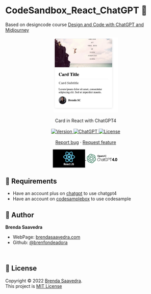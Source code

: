 # CodeSandbox_React_ChatGPT 👋

Based on designcode course [Design and Code with ChatGPT and Midjourney](https://designcode.io/gpt4-apps)

<p align="center">
<a href="#">
<img src="images/card.png" align="center" width="40%">
</a>  
<br><br>
     Card in React with ChatGPT4
    <br><br>
    <a href="#">
    <img alt="Version" src="https://img.shields.io/badge/Version-v1.0-red.svg" />
    <a href="https://chat.openai.com/chat?model=gpt-4">
    <img alt="ChatGPT" src="https://img.shields.io/badge/ChatGPT-4.0-blue.svg" />
  </a>
  <a href="#">
    <img alt="License" src="https://img.shields.io/badge/License-MIT-orange.svg" />
  </a>
  <br>
    <br>
    <a href="https://github.com/brenfondeadora/CodeSandbox_React_ChatGPT/issues/new">Report bug</a>
    ·
    <a href="https://github.com/brenfondeadora/CodeSandbox_React_ChatGPT/issues/new">Request feature</a>
</p>

<p align="center">
<a href="https://react.dev/">
  <img src="images/react.png" align="center" width="20%" >
</a> 

<a href="https://chat.openai.com/chat?model=gpt-4">
  <img src="images/chatgpt4.png" align="center" width="20%" >
</a> 
</p>

## 🤖 Requirements

- Have an account plus on [chatgpt](https://chat.openai.com/) to use chatgpt4
- Have an account on [codesamplebox](https://codesandbox.io/) to use codesample 

## 👤 Author

**Brenda Saavedra**

- WebPage: [brendasaavedra.com](http://brendasaavedra.com)
- Github: [@brenfondeadora](https://github.com/brenfondeadora/)

<br>

## 📝 License

Copyright © 2022 [Brenda Saavedra](https://github.com/brenfondeadora).<br />
This project is [MIT License](LICENSE)
